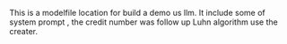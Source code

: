 This is a modelfile location for build a demo us llm.
It include some of system prompt , the credit number was follow up Luhn algorithm use the creater.
